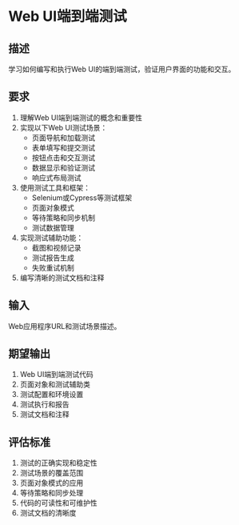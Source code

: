 # Web UI端到端测试

## 描述
学习如何编写和执行Web UI的端到端测试，验证用户界面的功能和交互。

## 要求
1. 理解Web UI端到端测试的概念和重要性
2. 实现以下Web UI测试场景：
   - 页面导航和加载测试
   - 表单填写和提交测试
   - 按钮点击和交互测试
   - 数据显示和验证测试
   - 响应式布局测试
3. 使用测试工具和框架：
   - Selenium或Cypress等测试框架
   - 页面对象模式
   - 等待策略和同步机制
   - 测试数据管理
4. 实现测试辅助功能：
   - 截图和视频记录
   - 测试报告生成
   - 失败重试机制
5. 编写清晰的测试文档和注释

## 输入
Web应用程序URL和测试场景描述。

## 期望输出
1. Web UI端到端测试代码
2. 页面对象和测试辅助类
3. 测试配置和环境设置
4. 测试执行和报告
5. 测试文档和注释

## 评估标准
1. 测试的正确实现和稳定性
2. 测试场景的覆盖范围
3. 页面对象模式的应用
4. 等待策略和同步处理
5. 代码的可读性和可维护性
6. 测试文档的清晰度